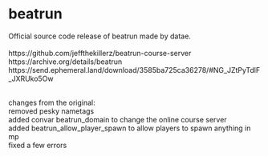 # beatrun
<p>
Official source code release of beatrun made by datae.<br><br>
https://github.com/jeffthekillerz/beatrun-course-server<br>
https://archive.org/details/beatrun<br>
https://send.ephemeral.land/download/3585ba725ca36278/#NG_JZtPyTdlF_JXRUko5Ow<br><br>

changes from the original:<br>
removed pesky nametags<br>
added convar beatrun_domain to change the online course server<br>
added beatrun_allow_player_spawn to allow players to spawn anything in mp<br>
fixed a few errors<br>

</p>
